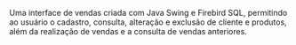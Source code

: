 Uma interface de vendas criada com Java Swing e Firebird SQL, permitindo ao usuário o cadastro, consulta, alteração e exclusão  de cliente e produtos, além da realização de vendas e a consulta de vendas anteriores.
